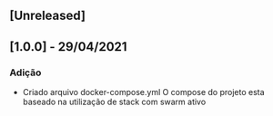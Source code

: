 ## [Unreleased]

## [1.0.0] - 29/04/2021

### Adição 
- Criado arquivo docker-compose.yml
    O compose do projeto esta baseado na utilização de stack com swarm ativo